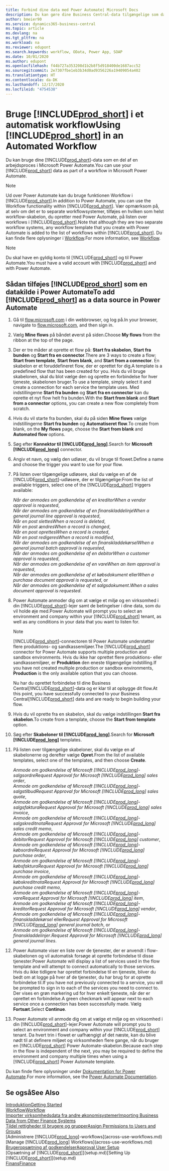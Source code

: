 ```yaml
---
title: Forbind dine data med Power Automate| Microsoft Docs
description: Du kan gøre dine Business Central-data tilgængelige som datakilde og angive en OData URL-adresse til dine webtjenester for at oprette et automatiseret workflow.
author: bmeier90
ms.service: dynamics365-business-central
ms.topic: article
ms.devlang: na
ms.tgt_pltfrm: na
ms.workload: na
ms.reviewer: edupont
ms.search.keywords: workflow, OData, Power App, SOAP
ms.date: 10/01/2020
ms.author: edupont
ms.openlocfilehash: f44b727a353208d1b2b8f5d918400de1687acc52
ms.sourcegitcommit: 2e7307fbe1eb3b34d0ad9356226a19409054a402
ms.translationtype: HT
ms.contentlocale: da-DK
ms.lasthandoff: 12/17/2020
ms.locfileid: "4754538"
---
```

# <a name="using-prod_short-in-an-automated-workflow"></a><span data-ttu-id="bc49b-103">Bruge [!INCLUDE[prod_short](includes/prod_short.md)] i et automatisk workflow</span><span class="sxs-lookup"><span data-stu-id="bc49b-103">Using [!INCLUDE[prod_short](includes/prod_short.md)] in an Automated Workflow</span></span>

<span data-ttu-id="bc49b-104">Du kan bruge dine [!INCLUDE[prod_short](includes/prod_short.md)]-data som en del af en arbejdsproces i Microsoft Power Automate.</span><span class="sxs-lookup"><span data-stu-id="bc49b-104">You can use your [!INCLUDE[prod_short](includes/prod_short.md)] data as part of a workflow in Microsoft Power Automate.</span></span>

> [!NOTE]
> <span data-ttu-id="bc49b-105">Ud over Power Automate kan du bruge funktionen Workflow i [!INCLUDE[prod_short](includes/prod_short.md)].</span><span class="sxs-lookup"><span data-stu-id="bc49b-105">In addition to Power Automate, you can use the Workflow functionality within [!INCLUDE[prod_short](includes/prod_short.md)].</span></span> <span data-ttu-id="bc49b-106">Vær opmærksom på, at selv om det er to separate workflowsystemer, tilføjes en hvilken som helst workflow-skabelon, du opretter med Power Automate, på listen over workflows i [!INCLUDE[prod_short](includes/prod_short.md)].</span><span class="sxs-lookup"><span data-stu-id="bc49b-106">Note that although they are two separate workflow systems, any workflow template that you create with Power Automate is added to the list of workflows  within [!INCLUDE[prod_short](includes/prod_short.md)].</span></span> <span data-ttu-id="bc49b-107">Du kan finde flere oplysninger i [Workflow](across-workflow.md).</span><span class="sxs-lookup"><span data-stu-id="bc49b-107">For more information, see [Workflow](across-workflow.md).</span></span>  

> [!NOTE]  
> <span data-ttu-id="bc49b-108">Du skal have en gyldig konto til [!INCLUDE[prod_short](includes/prod_short.md)] og til Power Automate.</span><span class="sxs-lookup"><span data-stu-id="bc49b-108">You must have a valid account with [!INCLUDE[prod_short](includes/prod_short.md)] and with Power Automate.</span></span>  

## <a name="to-add-prod_short-as-a-data-source-in-power-automate"></a><span data-ttu-id="bc49b-109">Sådan tilføjes [!INCLUDE[prod_short](includes/prod_short.md)] som en datakilde i Power Automate</span><span class="sxs-lookup"><span data-stu-id="bc49b-109">To add [!INCLUDE[prod_short](includes/prod_short.md)] as a data source in Power Automate</span></span>

1. <span data-ttu-id="bc49b-110">Gå til [flow.microsoft.com](https://flow.microsoft.com) i din webbrowser, og log på.</span><span class="sxs-lookup"><span data-stu-id="bc49b-110">In your browser, navigate to [flow.microsoft.com](https://flow.microsoft.com), and then sign in.</span></span>
2. <span data-ttu-id="bc49b-111">Vælg **Mine flows** på båndet øverst på siden.</span><span class="sxs-lookup"><span data-stu-id="bc49b-111">Choose **My flows** from the ribbon at the top of the page.</span></span>
3. <span data-ttu-id="bc49b-112">Der er tre måder at oprette et flow på: **Start fra skabelon**, **Start fra bunden** og **Start fra en connector**.</span><span class="sxs-lookup"><span data-stu-id="bc49b-112">There are 3 ways to create a flow; **Start from template**, **Start from blank**, and **Start from a connector**.</span></span> <span data-ttu-id="bc49b-113">En skabelon er et foruddefineret flow, der er oprettet for dig.</span><span class="sxs-lookup"><span data-stu-id="bc49b-113">A template is a predefined flow that has been created for you.</span></span> <span data-ttu-id="bc49b-114">Hvis du vil bruge skabelonen, skal du blot vælge den og oprette en forbindelse for hver tjeneste, skabelonen bruger.</span><span class="sxs-lookup"><span data-stu-id="bc49b-114">To use a template, simply select it and create a connection for each service the template uses.</span></span> <span data-ttu-id="bc49b-115">Med indstillingerne **Start fra bunden** og **Start fra en connector** kan du oprette et nyt flow helt fra bunden.</span><span class="sxs-lookup"><span data-stu-id="bc49b-115">With the **Start from blank** and **Start from a connector** options, you can create a new flow completely from scratch.</span></span>
4. <span data-ttu-id="bc49b-116">Hvis du vil starte fra bunden, skal du på siden **Mine flows** vælge indstillingerne **Start fra bunden** og **Automatiseret flow**.</span><span class="sxs-lookup"><span data-stu-id="bc49b-116">To create from blank, on the **My flows** page, choose the **Start from blank** and **Automated flow** options.</span></span>
5. <span data-ttu-id="bc49b-117">Søg efter **Konnektor til [!INCLUDE[prod_long](includes/prod_long.md)]**.</span><span class="sxs-lookup"><span data-stu-id="bc49b-117">Search for **Microsoft [!INCLUDE[prod_long](includes/prod_long.md)]** connector.</span></span>
6. <span data-ttu-id="bc49b-118">Angiv et navn, og vælg den udløser, du vil bruge til flowet.</span><span class="sxs-lookup"><span data-stu-id="bc49b-118">Define a name and choose the trigger you want to use for your flow.</span></span>
7. <span data-ttu-id="bc49b-119">På listen over tilgængelige udløsere, skal du vælge en af de [!INCLUDE[prod_short](includes/prod_short.md)]-udløsere, der er tilgængelige:</span><span class="sxs-lookup"><span data-stu-id="bc49b-119">From the list of available triggers, select one of the [!INCLUDE[prod_short](includes/prod_short.md)] triggers available:</span></span>  

    <span data-ttu-id="bc49b-120">*Når der anmodes om godkendelse af en kreditor*</span><span class="sxs-lookup"><span data-stu-id="bc49b-120">*When a vendor approval is requested*,</span></span>  
    <span data-ttu-id="bc49b-121">*Når der anmodes om godkendelse af en finanskladdelinje*</span><span class="sxs-lookup"><span data-stu-id="bc49b-121">*When a general journal line approval is requested*,</span></span>  
    <span data-ttu-id="bc49b-122">*Når en post slettes*</span><span class="sxs-lookup"><span data-stu-id="bc49b-122">*When a record is deleted*,</span></span>  
    <span data-ttu-id="bc49b-123">*Når en post ændres*</span><span class="sxs-lookup"><span data-stu-id="bc49b-123">*When a record is changed*,</span></span>  
    <span data-ttu-id="bc49b-124">*Når en post oprettes*</span><span class="sxs-lookup"><span data-stu-id="bc49b-124">*When a record is created*,</span></span>  
    <span data-ttu-id="bc49b-125">*Når en post redigeres*</span><span class="sxs-lookup"><span data-stu-id="bc49b-125">*When a record is modified*,</span></span>  
    <span data-ttu-id="bc49b-126">*Når der anmodes om godkendelse af en finanskladdekørsel*</span><span class="sxs-lookup"><span data-stu-id="bc49b-126">*When a general journal batch approval is requested*,</span></span>  
    <span data-ttu-id="bc49b-127">*Når der anmodes om godkendelse af en debitor*</span><span class="sxs-lookup"><span data-stu-id="bc49b-127">*When a customer approval is requested*,</span></span>  
    <span data-ttu-id="bc49b-128">*Når der anmodes om godkendelse af en vare*</span><span class="sxs-lookup"><span data-stu-id="bc49b-128">*When an item approval is requested*,</span></span>  
    <span data-ttu-id="bc49b-129">*Når der anmodes om godkendelse af et købsdokument* eller</span><span class="sxs-lookup"><span data-stu-id="bc49b-129">*When a purchase document approval is requested*, or</span></span>  
    <span data-ttu-id="bc49b-130">*Når der anmodes om godkendelse af et salgsdokument*.</span><span class="sxs-lookup"><span data-stu-id="bc49b-130">*When a sales document approval is requested*.</span></span>

8. <span data-ttu-id="bc49b-131">Power Automate anmoder dig om at vælge et miljø og en virksomhed i din [!INCLUDE[prod_short](includes/prod_short.md)]-lejer samt de betingelser i dine data, som du vil holde øje med.</span><span class="sxs-lookup"><span data-stu-id="bc49b-131">Power Automate will prompt you to select an environment and company within your [!INCLUDE[prod_short](includes/prod_short.md)] tenant, as well as any conditions in your data that you want to listen for.</span></span>

    > [!NOTE]
    > <span data-ttu-id="bc49b-132">[!INCLUDE[prod_short](includes/prod_short.md)]-connectoren til Power Automate understøtter flere produktions- og sandkassemiljøer.</span><span class="sxs-lookup"><span data-stu-id="bc49b-132">The [!INCLUDE[prod_short](includes/prod_short.md)] connector for Power Automate supports multiple production and sandbox environments.</span></span> <span data-ttu-id="bc49b-133">Hvis du ikke har oprettet flere produktions- eller sandkassemiljøer, er **Produktion** den eneste tilgængelige indstilling.</span><span class="sxs-lookup"><span data-stu-id="bc49b-133">If you have not created multiple production or sandbox environments, **Production** is the only available option that you can choose.</span></span>  

    <span data-ttu-id="bc49b-134">Nu har du oprettet forbindelse til dine Business Central[!INCLUDE[prod_short](includes/prod_short.md)]-data og er klar til at opbygge dit flow.</span><span class="sxs-lookup"><span data-stu-id="bc49b-134">At this point, you have successfully connected to your Business Central[!INCLUDE[prod_short](includes/prod_short.md)] data and are ready to begin building your flow.</span></span>

9. <span data-ttu-id="bc49b-135">Hvis du vil oprette fra en skabelon, skal du vælge indstillingen **Start fra skabelon**.</span><span class="sxs-lookup"><span data-stu-id="bc49b-135">To create from a template, choose the **Start from template** option.</span></span>
10. <span data-ttu-id="bc49b-136">Søg efter **Skabeloner til [!INCLUDE[prod_long](includes/prod_long.md)]**.</span><span class="sxs-lookup"><span data-stu-id="bc49b-136">Search for **Microsoft [!INCLUDE[prod_long](includes/prod_long.md)]** templates.</span></span>
11. <span data-ttu-id="bc49b-137">På listen over tilgængelige skabeloner, skal du vælge en af skabelonerne og derefter vælge **Opret**.</span><span class="sxs-lookup"><span data-stu-id="bc49b-137">From the list of available templates, select one of the templates, and then choose **Create**.</span></span>  

    <span data-ttu-id="bc49b-138">*Anmode om godkendelse af Microsoft [!INCLUDE[prod_long](includes/prod_long.md)]-salgsordre*</span><span class="sxs-lookup"><span data-stu-id="bc49b-138">*Request Approval for Microsoft [!INCLUDE[prod_long](includes/prod_long.md)] sales order*,</span></span>  
    <span data-ttu-id="bc49b-139">*Anmode om godkendelse af Microsoft [!INCLUDE[prod_long](includes/prod_long.md)]-salgstilbud*</span><span class="sxs-lookup"><span data-stu-id="bc49b-139">*Request Approval for Microsoft [!INCLUDE[prod_long](includes/prod_long.md)] sales quote*,</span></span>  
    <span data-ttu-id="bc49b-140">*Anmode om godkendelse af Microsoft [!INCLUDE[prod_long](includes/prod_long.md)]-salgsfaktura*</span><span class="sxs-lookup"><span data-stu-id="bc49b-140">*Request Approval for Microsoft [!INCLUDE[prod_long](includes/prod_long.md)] sales invoice*,</span></span>  
    <span data-ttu-id="bc49b-141">*Anmode om godkendelse af Microsoft [!INCLUDE[prod_long](includes/prod_long.md)]-salgskreditnota*</span><span class="sxs-lookup"><span data-stu-id="bc49b-141">*Request Approval for Microsoft [!INCLUDE[prod_long](includes/prod_long.md)] sales credit memo*,</span></span>  
    <span data-ttu-id="bc49b-142">*Anmode om godkendelse af Microsoft [!INCLUDE[prod_long](includes/prod_long.md)]-debitor*</span><span class="sxs-lookup"><span data-stu-id="bc49b-142">*Request Approval for Microsoft [!INCLUDE[prod_long](includes/prod_long.md)] customer*,</span></span>  
    <span data-ttu-id="bc49b-143">*Anmode om godkendelse af Microsoft [!INCLUDE[prod_long](includes/prod_long.md)]-købsordre*</span><span class="sxs-lookup"><span data-stu-id="bc49b-143">*Request Approval for Microsoft [!INCLUDE[prod_long](includes/prod_long.md)] purchase order*,</span></span>  
    <span data-ttu-id="bc49b-144">*Anmode om godkendelse af Microsoft [!INCLUDE[prod_long](includes/prod_long.md)]-købsfaktura*</span><span class="sxs-lookup"><span data-stu-id="bc49b-144">*Request Approval for Microsoft [!INCLUDE[prod_long](includes/prod_long.md)] purchase invoice*,</span></span>  
    <span data-ttu-id="bc49b-145">*Anmode om godkendelse af Microsoft [!INCLUDE[prod_long](includes/prod_long.md)]-købskreditnota*</span><span class="sxs-lookup"><span data-stu-id="bc49b-145">*Request Approval for Microsoft [!INCLUDE[prod_long](includes/prod_long.md)] purchase credit memo*,</span></span>  
    <span data-ttu-id="bc49b-146">*Anmode om godkendelse af Microsoft [!INCLUDE[prod_long](includes/prod_long.md)]-vare*</span><span class="sxs-lookup"><span data-stu-id="bc49b-146">*Request Approval for Microsoft [!INCLUDE[prod_long](includes/prod_long.md)] item*,</span></span>  
    <span data-ttu-id="bc49b-147">*Anmode om godkendelse af Microsoft [!INCLUDE[prod_long](includes/prod_long.md)]-kreditor*</span><span class="sxs-lookup"><span data-stu-id="bc49b-147">*Request Approval for Microsoft [!INCLUDE[prod_long](includes/prod_long.md)] vendor*,</span></span>  
    <span data-ttu-id="bc49b-148">*Anmode om godkendelse af Microsoft [!INCLUDE[prod_long](includes/prod_long.md)]-finanskladdekørsel* eller</span><span class="sxs-lookup"><span data-stu-id="bc49b-148">*Request Approval for Microsoft [!INCLUDE[prod_long](includes/prod_long.md)] general journal batch*, or</span></span>    
    <span data-ttu-id="bc49b-149">*Anmode om godkendelse af Microsoft [!INCLUDE[prod_long](includes/prod_long.md)]-finanskladdelinjer*.</span><span class="sxs-lookup"><span data-stu-id="bc49b-149">*Request Approval for Microsoft [!INCLUDE[prod_long](includes/prod_long.md)] general journal lines*.</span></span>  
12. <span data-ttu-id="bc49b-150">Power Automate viser en liste over de tjenester, der er anvendt i flow-skabelonen og vil automatisk forsøge at oprette forbindelse til disse tjenester.</span><span class="sxs-lookup"><span data-stu-id="bc49b-150">Power Automate will display a list of services used in the flow template and will attempt to connect automatically to those services.</span></span> <span data-ttu-id="bc49b-151">Hvis du ikke tidligere har oprettet forbindelse til en tjeneste, bliver du bedt om at logge på hver af de tjenester, du har brug for at oprette forbindelse til.</span><span class="sxs-lookup"><span data-stu-id="bc49b-151">If you have not previously connected to a service, you will be prompted to sign in to each of the services you need to connect to.</span></span> <span data-ttu-id="bc49b-152">Der vises en grøn markering ud for hver enkelt tjeneste, når der er oprettet en forbindelse.</span><span class="sxs-lookup"><span data-stu-id="bc49b-152">A green checkmark will appear next to each service once a connection has been successfully made.</span></span> <span data-ttu-id="bc49b-153">Vælg **Fortsæt**.</span><span class="sxs-lookup"><span data-stu-id="bc49b-153">Select **Continue**.</span></span>
13. <span data-ttu-id="bc49b-154">Power Automate vil anmode dig om at vælge et miljø og en virksomhed i din [!INCLUDE[prod_short](includes/prod_short.md)]-lejer.</span><span class="sxs-lookup"><span data-stu-id="bc49b-154">Power Automate will prompt you to select an environment and company within your [!INCLUDE[prod_short](includes/prod_short.md)] tenant.</span></span> <span data-ttu-id="bc49b-155">Da hvert trin i flowet er uafhængigt af det næste, kan du blive nødt til at definere miljøet og virksomheden flere gange, når du bruger en [!INCLUDE[prod_short](includes/prod_short.md)] Power Automate-skabelon.</span><span class="sxs-lookup"><span data-stu-id="bc49b-155">Because each step in the flow is independent of the next, you may be required to define the environment and company multiple times when using a [!INCLUDE[prod_short](includes/prod_short.md)] Power Automate template.</span></span>

<span data-ttu-id="bc49b-156">Du kan finde flere oplysninger under [Dokumentation for Power Automate](/power-automate/getting-started).</span><span class="sxs-lookup"><span data-stu-id="bc49b-156">For more information, see the [Power Automate Documentation](/power-automate/getting-started).</span></span>

## <a name="see-also"></a><span data-ttu-id="bc49b-157">Se også</span><span class="sxs-lookup"><span data-stu-id="bc49b-157">See Also</span></span>

[<span data-ttu-id="bc49b-158">Introduktion</span><span class="sxs-lookup"><span data-stu-id="bc49b-158">Getting Started</span></span>](product-get-started.md)  
[<span data-ttu-id="bc49b-159">Workflow</span><span class="sxs-lookup"><span data-stu-id="bc49b-159">Workflow</span></span>](across-workflow.md)  
[<span data-ttu-id="bc49b-160">Importer virksomhedsdata fra andre økonomisystemer</span><span class="sxs-lookup"><span data-stu-id="bc49b-160">Importing Business Data from Other Finance Systems</span></span>](across-import-data-configuration-packages.md)  
[<span data-ttu-id="bc49b-161">Tildel rettigheder til brugere og grupper</span><span class="sxs-lookup"><span data-stu-id="bc49b-161">Assign Permissions to Users and Groups</span></span>](ui-define-granular-permissions.md)  
<span data-ttu-id="bc49b-162">[Administrere [!INCLUDE[prod_long](includes/prod_long.md)]-workflows](across-use-workflows.md)</span><span class="sxs-lookup"><span data-stu-id="bc49b-162">[Manage [!INCLUDE[prod_long](includes/prod_long.md)] Workflows](across-use-workflows.md)</span></span>  
[<span data-ttu-id="bc49b-163">Brugeropsætning af godkendelser</span><span class="sxs-lookup"><span data-stu-id="bc49b-163">Approval User Setup</span></span>](across-how-to-set-up-approval-users.md)  
<span data-ttu-id="bc49b-164">[Opsætning af [!INCLUDE[prod_short](includes/prod_short.md)]](setup.md)</span><span class="sxs-lookup"><span data-stu-id="bc49b-164">[Setting Up [!INCLUDE[prod_short](includes/prod_short.md)]](setup.md)</span></span>  
[<span data-ttu-id="bc49b-165">Finans</span><span class="sxs-lookup"><span data-stu-id="bc49b-165">Finance</span></span>](finance.md)  
